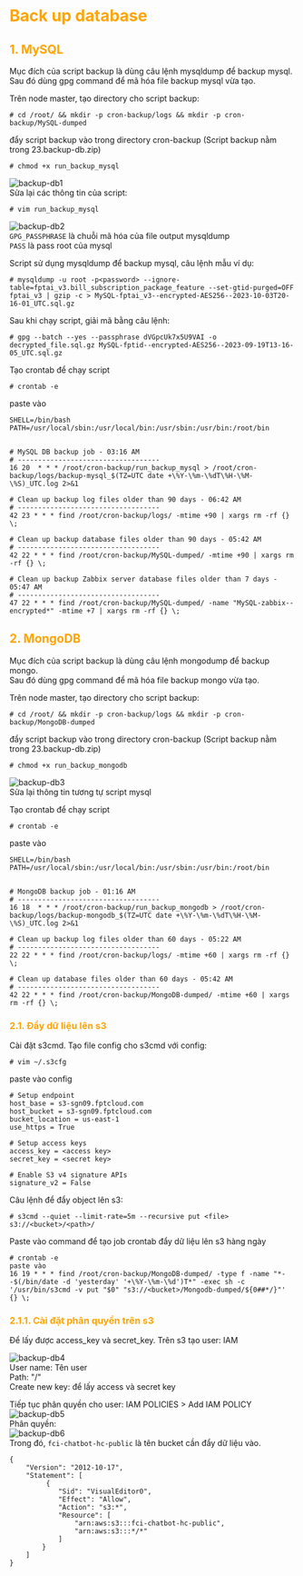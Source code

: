 <h1 style="color:orange">Back up database</h1>
<h2 style="color:orange">1. MySQL</h2>
Mục đích của script backup là dùng câu lệnh mysqldump để backup mysql.<br>
Sau đó dùng gpg command để mã hóa file backup mysql vừa tạo.

Trên node master, tạo directory cho script backup:

    # cd /root/ && mkdir -p cron-backup/logs && mkdir -p cron-backup/MySQL-dumped
đẩy script backup vào trong directory cron-backup (Script backup nằm trong 23.backup-db.zip)

    # chmod +x run_backup_mysql
![backup-db1](../img/backup-db1.png)<br>
Sửa lại các thông tin của script:

    # vim run_backup_mysql
![backup-db2](../img/backup-db2.png)<br>
`GPG_PASSPHRASE` là chuỗi mã hóa của file output mysqldump<br>
`PASS` là pass root của mysql<br>

Script sử dụng mysqldump để backup mysql, câu lệnh mẫu ví dụ:

    # mysqldump -u root -p<password> --ignore-table=fptai_v3.bill_subscription_package_feature --set-gtid-purged=OFF fptai_v3 | gzip -c > MySQL-fptai_v3--encrypted-AES256--2023-10-03T20-16-01_UTC.sql.gz

Sau khi chạy script, giải mã bằng câu lệnh:

    # gpg --batch --yes --passphrase dVGpcUk7x5U9VAI -o decrypted_file.sql.gz MySQL-fptid--encrypted-AES256--2023-09-19T13-16-05_UTC.sql.gz

Tạo crontab để chạy script

    # crontab -e
paste vào
```
SHELL=/bin/bash
PATH=/usr/local/sbin:/usr/local/bin:/usr/sbin:/usr/bin:/root/bin


# MySQL DB backup job - 03:16 AM
# -----------------------------------
16 20  * * * /root/cron-backup/run_backup_mysql > /root/cron-backup/logs/backup-mysql_$(TZ=UTC date +\%Y-\%m-\%dT\%H-\%M-\%S)_UTC.log 2>&1

# Clean up backup log files older than 90 days - 06:42 AM
# -----------------------------------
42 23 * * * find /root/cron-backup/logs/ -mtime +90 | xargs rm -rf {} \;

# Clean up backup database files older than 90 days - 05:42 AM
# -----------------------------------
42 22 * * * find /root/cron-backup/MySQL-dumped/ -mtime +90 | xargs rm -rf {} \;

# Clean up backup Zabbix server database files older than 7 days - 05:47 AM
# -----------------------------------
47 22 * * * find /root/cron-backup/MySQL-dumped/ -name "MySQL-zabbix--encrypted*" -mtime +7 | xargs rm -rf {} \;
```
<h2 style="color:orange">2. MongoDB</h2>
Mục đích của script backup là dùng câu lệnh mongodump để backup mongo.<br>
Sau đó dùng gpg command để mã hóa file backup mongo vừa tạo.

Trên node master, tạo directory cho script backup:

    # cd /root/ && mkdir -p cron-backup/logs && mkdir -p cron-backup/MongoDB-dumped
đẩy script backup vào trong directory cron-backup (Script backup nằm trong 23.backup-db.zip)

    # chmod +x run_backup_mongodb
![backup-db3](../img/backup-db3.png)<br>
Sửa lại thông tin tương tự script mysql

Tạo crontab để chạy script

    # crontab -e
paste vào
```
SHELL=/bin/bash
PATH=/usr/local/sbin:/usr/local/bin:/usr/sbin:/usr/bin:/root/bin


# MongoDB backup job - 01:16 AM
# -----------------------------------
16 18  * * * /root/cron-backup/run_backup_mongodb > /root/cron-backup/logs/backup-mongodb_$(TZ=UTC date +\%Y-\%m-\%dT\%H-\%M-\%S)_UTC.log 2>&1

# Clean up backup log files older than 60 days - 05:22 AM
# -----------------------------------
22 22 * * * find /root/cron-backup/logs/ -mtime +60 | xargs rm -rf {} \;

# Clean up database files older than 60 days - 05:42 AM
# -----------------------------------
42 22 * * * find /root/cron-backup/MongoDB-dumped/ -mtime +60 | xargs rm -rf {} \;
```
<h3 style="color:orange">2.1. Đẩy dữ liệu lên s3</h3>
Cài đặt s3cmd. Tạo file config cho s3cmd với config:

    # vim ~/.s3cfg
paste vào config

```
# Setup endpoint
host_base = s3-sgn09.fptcloud.com
host_bucket = s3-sgn09.fptcloud.com
bucket_location = us-east-1
use_https = True

# Setup access keys
access_key = <access key>
secret_key = <secret key>

# Enable S3 v4 signature APIs
signature_v2 = False
```

Câu lệnh để đẩy object lên s3:

    # s3cmd --quiet --limit-rate=5m --recursive put <file> s3://<bucket>/<path>/
Paste vào command để tạo job crontab đẩy dữ liệu lên s3 hàng ngày

    # crontab -e
    paste vào
    16 19 * * * find /root/cron-backup/MongoDB-dumped/ -type f -name "*--$(/bin/date -d 'yesterday' '+\%Y-\%m-\%d')T*" -exec sh -c '/usr/bin/s3cmd -v put "$0" "s3://<bucket>/Mongodb-dumped/${0##*/}"' {} \;
<h3 style="color:orange">2.1.1. Cài đặt phân quyền trên s3</h3>
Để lấy được access_key và secret_key. Trên s3 tạo user: IAM<br>

![backup-db4](../img/backup-db4.png)<br>
User name: Tên user<br>
Path: "/"<br>
Create new key: để lấy access và secret key<br>

Tiếp tục phân quyền cho user: IAM POLICIES > Add IAM POLICY<br>
![backup-db5](../img/backup-db5.png)<br>
Phân quyền:<br>
![backup-db6](../img/backup-db6.png)<br>
Trong đó, `fci-chatbot-hc-public` là tên bucket cần đẩy dữ liệu vào.

```
{
    "Version": "2012-10-17",
    "Statement": [
         {
            "Sid": "VisualEditor0",
            "Effect": "Allow",
            "Action": "s3:*",
            "Resource": [
                "arn:aws:s3:::fci-chatbot-hc-public",
                "arn:aws:s3:::*/*"
            ]
        }
    ]
}
```